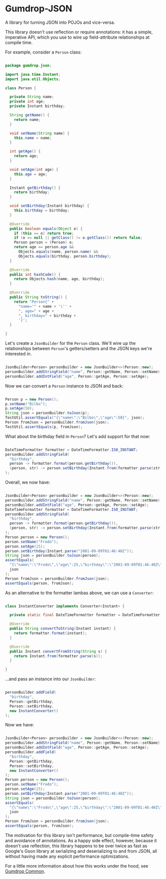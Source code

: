 # Gumdrop-JSON

A library for turning JSON into POJOs and vice-versa.

This library doesn't use reflection or require annotations: it has a simple, imperative API, which you use to wire up
field-attribute relationships at compile time.

For example, consider a `Person` class:

```java

package gumdrop.json;

import java.time.Instant;
import java.util.Objects;

class Person {

  private String name;
  private int age;
  private Instant birthday;

  String getName() {
    return name;
  }

  void setName(String name) {
    this.name = name;
  }

  int getAge() {
    return age;
  }

  void setAge(int age) {
    this.age = age;
  }

  Instant getBirthday() {
    return birthday;
  }

  void setBirthday(Instant birthday) {
    this.birthday = birthday;
  }

  @Override
  public boolean equals(Object o) {
    if (this == o) return true;
    if (o == null || getClass() != o.getClass()) return false;
    Person person = (Person) o;
    return age == person.age &&
      Objects.equals(name, person.name) &&
      Objects.equals(birthday, person.birthday);
  }

  @Override
  public int hashCode() {
    return Objects.hash(name, age, birthday);
  }

  @Override
  public String toString() {
    return "Person{" +
      "name='" + name + '\'' +
      ", age=" + age +
      ", birthday=" + birthday +
      '}';
  }

}

```

Let's create a `JsonBuilder` for the `Person` class. We'll wire up the relationships between `Person`'s getters/setters
and the JSON keys we're interested in.

```java

JsonBuilder<Person> personBuilder = new JsonBuilder<>(Person::new);
personBuilder.addStringField("name", Person::getName, Person::setName);
personBuilder.addIntField("age", Person::getAge, Person::setAge);

```

Now we can convert a `Person` instance to JSON and back:

```java

Person p = new Person();
p.setName("Bilbo");
p.setAge(50);
String json = personBuilder.toJson(p);
TestUtil.assertEquals("{\"name\":\"Bilbo\",\"age\":50}", json);
Person fromJson = personBuilder.fromJson(json);
TestUtil.assertEquals(p, fromJson);

```

What about the birthday field in `Person`? Let's add support for that now:

```java

DateTimeFormatter formatter = DateTimeFormatter.ISO_INSTANT;
personBuilder.addStringField(
  "birthday",
  person -> formatter.format(person.getBirthday()),
  (person, str) -> person.setBirthday(Instant.from(formatter.parse(str)))
);

```

Overall, we now have:

```java

JsonBuilder<Person> personBuilder = new JsonBuilder<>(Person::new);
personBuilder.addStringField("name", Person::getName, Person::setName);
personBuilder.addIntField("age", Person::getAge, Person::setAge);
DateTimeFormatter formatter = DateTimeFormatter.ISO_INSTANT;
personBuilder.addStringField(
  "birthday",
  person -> formatter.format(person.getBirthday()),
  (person, str) -> person.setBirthday(Instant.from(formatter.parse(str)))
);
Person person = new Person();
person.setName("Frodo");
person.setAge(25);
person.setBirthday(Instant.parse("2001-09-09T01:46:40Z"));
String json = personBuilder.toJson(person);
assertEquals(
  "{\"name\":\"Frodo\",\"age\":25,\"birthday\":\"2001-09-09T01:46:40Z\"}",
  json
);
Person fromJson = personBuilder.fromJson(json);
assertEquals(person, fromJson);

```

As an alternative to the formatter lambas above, we can use a `Converter`:

```java

class InstantConverter implements Converter<Instant> {

  private static final DateTimeFormatter formatter = DateTimeFormatter.ISO_INSTANT;

  @Override
  public String convertToString(Instant instant) {
    return formatter.format(instant);
  }

  @Override
  public Instant convertFromString(String s) {
    return Instant.from(formatter.parse(s));
  }

}

```

...and pass an instance into our `JsonBuilder`:

```java

personBuilder.addField(
  "birthday",
  Person::getBirthday,
  Person::setBirthday,
  new InstantConverter()
);

```

Now we have:

```java

JsonBuilder<Person> personBuilder = new JsonBuilder<>(Person::new);
personBuilder.addStringField("name", Person::getName, Person::setName);
personBuilder.addIntField("age", Person::getAge, Person::setAge);
personBuilder.addField(
  "birthday",
  Person::getBirthday,
  Person::setBirthday,
  new InstantConverter()
);
Person person = new Person();
person.setName("Frodo");
person.setAge(25);
person.setBirthday(Instant.parse("2001-09-09T01:46:40Z"));
String json = personBuilder.toJson(person);
assertEquals(
  "{\"name\":\"Frodo\",\"age\":25,\"birthday\":\"2001-09-09T01:46:40Z\"}",
  json
);
Person fromJson = personBuilder.fromJson(json);
assertEquals(person, fromJson);

```

The motivation for this library isn't performance, but compile-time safety and avoidance of annotations.
As a happy side effect, however, because it doesn't use reflection, this library happens to be over twice as fast as
Google's Gson library at serializing and deserializing to and from JSON, all without having made any explicit
performance optimizations.

For a little more information about how this works under the hood, see [Gumdrop Common](../gumdrop.common/).